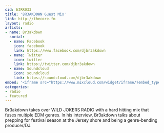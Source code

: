 ```yaml
---
cid: WJRR033
title: 'BR3AKDOWN Guest Mix'
link: http://thecore.fm
layout: radio
artists: 
- name: Br3akdown
  social:
  - name: Facebook
    icon: facebook
    link: https://www.facebook.com/djbr3akdown
  - name: Twitter
    icon: twitter
    link: https://twitter.com/djbr3akdown
  - name: Soundcloud
    icon: soundcloud
    link: https://soundcloud.com/djbr3akdown
embed: '<iframe src="https://www.mixcloud.com/widget/iframe/?embed_type=widget_standard&amp;embed_uuid=1ce8a3f5-1d7f-46cb-b100-455825a19edd&amp;feed=https%3A%2F%2Fwww.mixcloud.com%2FWildjokers%2Fbr3akdown-guest-mix-03-15-15%2F&amp;hide_cover=1&amp;hide_tracklist=1&amp;replace=0" height="180" width="660" frameborder="0"></iframe>'
categories:
- radio
- featured
---
```


Br3akdown takes over WILD JOKERS RADIO with a hard hitting mix that fuses multiple EDM genres. In his interview, Br3akdown talks about prepping for festival season at the Jersey shore and being a genre-bending producer/DJ.  